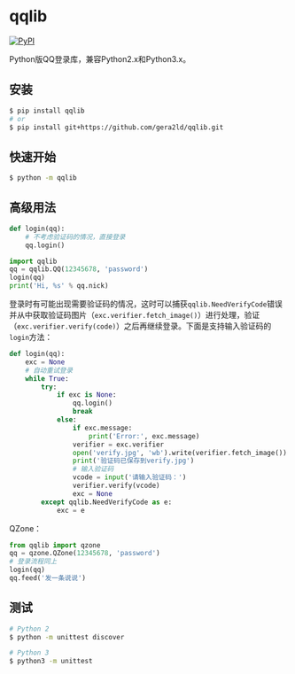 qqlib
===
[![PyPI](https://img.shields.io/pypi/v/qqlib.svg)]()

Python版QQ登录库，兼容Python2.x和Python3.x。

安装
---
``` sh
$ pip install qqlib
# or
$ pip install git+https://github.com/gera2ld/qqlib.git
```

快速开始
---
``` sh
$ python -m qqlib
```

高级用法
---
``` python
def login(qq):
    # 不考虑验证码的情况，直接登录
    qq.login()

import qqlib
qq = qqlib.QQ(12345678, 'password')
login(qq)
print('Hi, %s' % qq.nick)
```

登录时有可能出现需要验证码的情况，这时可以捕获`qqlib.NeedVerifyCode`错误并从中获取验证码图片（`exc.verifier.fetch_image()`）进行处理，验证（`exc.verifier.verify(code)`）之后再继续登录。下面是支持输入验证码的`login`方法：
``` python
def login(qq):
    exc = None
    # 自动重试登录
    while True:
        try:
            if exc is None:
                qq.login()
                break
            else:
                if exc.message:
                    print('Error:', exc.message)
                verifier = exc.verifier
                open('verify.jpg', 'wb').write(verifier.fetch_image())
                print('验证码已保存到verify.jpg')
                # 输入验证码
                vcode = input('请输入验证码：')
                verifier.verify(vcode)
                exc = None
        except qqlib.NeedVerifyCode as e:
            exc = e
```

QZone：
``` python
from qqlib import qzone
qq = qzone.QZone(12345678, 'password')
# 登录流程同上
login(qq)
qq.feed('发一条说说')
```

测试
---
``` sh
# Python 2
$ python -m unittest discover

# Python 3
$ python3 -m unittest
```
